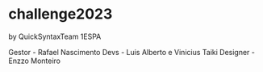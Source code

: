 # challenge2023
by QuickSyntaxTeam 1ESPA

Gestor - Rafael Nascimento
Devs - Luis Alberto e Vinicius Taiki
Designer - Enzzo Monteiro
